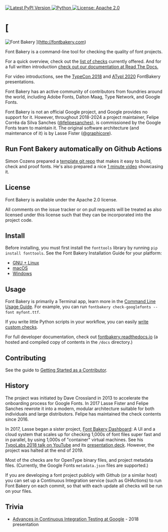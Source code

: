 [
![Latest PyPI Version](https://img.shields.io/pypi/v/fontbakery.svg?style=flat)
](https://pypi.python.org/pypi/fontbakery/)
[
![Python](https://img.shields.io/pypi/pyversions/fontbakery.svg?style=flat)
](https://pypi.python.org/pypi/fontbakery/)
[
![License: Apache 2.0](https://img.shields.io/badge/License-Apache%202.0-brightgreen.svg)
](https://github.com/fonttools/fontbakery/blob/main/LICENSE.txt)

# [
![Font Bakery](data/logo.png)
](http://fontbakery.com)

Font Bakery is a command-line tool for checking the quality of font projects.

For a quick overview, check out the [list of checks](https://fontbakery.readthedocs.io/en/latest/fontbakery/profiles/index.html) currently offered.
And for a full written introduction [check out our documentation at Read The Docs.](https://fontbakery.readthedocs.io/en/stable)

For video introductions, see the [TypeCon 2018](https://www.youtube.com/watch?v=5S3cN3VHfBg) and [ATypI 2020](https://www.youtube.com/watch?v=6OKE6p9E0eY)  FontBakery presentations.

Font Bakery has an active community of contributors from foundries around the world, including Adobe Fonts, Dalton Maag, Type Network, and Google Fonts.

Font Bakery is not an official Google project, and Google provides no support for it.
However, throughout 2018-2024 a project maintainer, Felipe Corrêa da Silva Sanches ([@felipesanches](https://github.com/felipesanches)), is commissioned by the Google Fonts team to maintain it.
The original software architecture (and maintenance of it) is by Lasse Fister ([@graphicore](https://github.com/graphicore)).

## Run Font Bakery automatically on Github Actions

Simon Cozens prepared a [template git repo](https://github.com/googlefonts/Unified-Font-Repository) that makes it easy to build, check and proof fonts. He's also prepared a nice [1 minute video](https://twitter.com/simoncozens/status/1405267459028905984) showcasing it.

## License

Font Bakery is available under the Apache 2.0 license.

All comments on the issue tracker or on pull requests will be treated as also licensed under this license such that they can be incorporated into the project code.

## Install

Before installing, you must first install the `fonttools` library by running `pip install fonttools`. See the Font Bakery Installation Guide for your platform:



- [GNU + Linux](https://fontbakery.readthedocs.io/en/latest/user/installation/install-gnu-linux.html)
- [macOS](https://fontbakery.readthedocs.io/en/latest/user/installation/install-macos.html)
- [Windows](https://fontbakery.readthedocs.io/en/latest/user/installation/install-windows.html)

## Usage

Font Bakery is primarily a Terminal app, learn more in the [Command Line Usage Guide](https://fontbakery.readthedocs.io/en/latest/user/USAGE.html).
For example, you can run `fontbakery check-googlefonts --font myfont.ttf`.



If you write little Python scripts in your workflow, you can easily [write custom checks](https://fontbakery.readthedocs.io/en/latest/developer/writing-profiles.html).

For full developer documentation, check out [fontbakery.readthedocs.io](https://fontbakery.readthedocs.io) (a hosted and compiled copy of contents in the `/docs` directory.)

## Contributing

See the guide to [Getting Started as a Contributor](https://fontbakery.readthedocs.io/en/latest/developer/contrib-getting-started.html).

## History

The project was initiated by Dave Crossland in 2013 to accelerate the onboarding process for Google Fonts. 
In 2017 Lasse Fister and Felipe Sanches rewrote it into a modern, modular architecture suitable for both individuals and large distributors.
Felipe has maintained the check contents since 2016.

In 2017, Lasse began a sister project, [Font Bakery Dashboard](https://GitHub.com/GoogleFonts/Fontbakery-Dashboard):
A UI and a cloud system that scales up for checking 1,000s of font files super fast and in parallel, by using 1,000s of "container" virtual machines.
See his [TypoLabs 2018 talk on YouTube](https://www.youtube.com/watch?v=Kqhzg89zKYw) and its [presentation deck](https://docs.google.com/presentation/d/14dU3cUXelwvpVokhKYmJ6jT51AASDaOFyEUSdxb0RAg/).
However, the project was halted at the end of 2019.

Most of the checks are for OpenType binary files, and project metadata files. 
(Currently, the Google Fonts `metadata.json` files are supported.)



If you are developing a font project publicly with Github (or a similar host) you can set up a Continuous Integration service (such as GHActions) to run Font Bakery on each commit, so that with each update all checks will be run on your files.

## Trivia

* [Advances in Continuous Integration Testing at Google](https://ai.google/research/pubs/pub46593) - 2018 presentation
